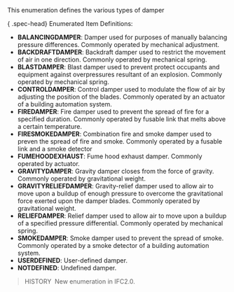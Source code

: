 ﻿This enumeration defines the various types of damper

{ .spec-head}
Enumerated Item Definitions:

* **BALANCINGDAMPER**: Damper used for purposes of manually balancing pressure differences. Commonly operated by mechanical adjustment.
* **BACKDRAFTDAMPER**: Backdraft damper used to restrict the movement of air in one direction. Commonly operated by mechanical spring.
* **BLASTDAMPER**: Blast damper used to prevent protect occupants and equipment against overpressures resultant of an explosion. Commonly operated by mechanical spring.
* **CONTROLDAMPER**: Control damper used to modulate the flow of air by adjusting the position of the blades. Commonly operated by an actuator of a building automation system.
* **FIREDAMPER**: Fire damper used to prevent the spread of fire for a specified duration. Commonly operated by fusable link that melts above a certain temperature.
* **FIRESMOKEDAMPER**: Combination fire and smoke damper used to preven the spread of fire and smoke. Commonly operated by a fusable link and a smoke detector
* **FUMEHOODEXHAUST**: Fume hood exhaust damper. Commonly operated by actuator.
* **GRAVITYDAMPER**: Gravity damper closes from the force of gravity. Commonly operated by gravitational weight.
* **GRAVITYRELIEFDAMPER**: Gravity-relief damper used to allow air to move upon a buildup of enough pressure to overcome the gravitational force exerted upon the damper blades. Commonly operated by gravitational weight.
* **RELIEFDAMPER**: Relief damper used to allow air to move upon a buildup of a specified pressure differential. Commonly operated by mechanical spring.
* **SMOKEDAMPER**: Smoke damper used to prevent the spread of smoke. Commonly operated by a smoke detector of a building automation system.
* **USERDEFINED**: User-defined damper.
* **NOTDEFINED**: Undefined damper.

> HISTORY&nbsp; New enumeration in IFC2.0.
